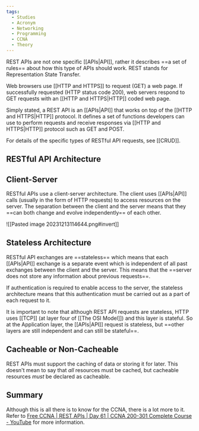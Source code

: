 ```yaml
---
tags:
  - Studies
  - Acronym
  - Networking
  - Programming
  - CCNA
  - Theory
---
```

REST APIs are not one specific [[APIs|API]], rather it describes ==a set of rules== about how this type of APIs should work. REST stands for Representation State Transfer.

Web browsers use [[HTTP and HTTPS]] to request (GET) a web page. If successfully requested (HTTP status code 200), web servers respond to GET requests with an [[HTTP and HTTPS|HTTP]] coded web page.

Simply stated, a REST API is an [[APIs|API]] that works on top of the [[HTTP and HTTPS|HTTP]] protocol. It defines a set of functions developers can use to perform requests and receive responses via [[HTTP and HTTPS|HTTP]] protocol such as GET and POST.

For details of the specific types of RESTful API requests, see [[CRUD]].
## RESTful API Architecture

## Client-Server

RESTful APIs use a client-server architecture. The client uses [[APIs|API]] calls (usually in the form of HTTP requests) to access resources on the server. The separation between the client and the server means that they ==can both change and evolve independently== of each other.

![[Pasted image 20231213114644.png#invert]]
## Stateless Architecture

RESTful API exchanges are ==stateless== which means that each [[APIs|API]] exchange is a separate event which is independent of all past exchanges between the client and the server. This means that the ==server does not store any information about previous requests==.

If authentication is required to enable access to the server, the stateless architecture means that this authentication must be carried out as a part of each request to it.

It is important to note that although REST API requests are stateless, HTTP uses [[TCP]] (at layer four of [[The OSI Model]]) and this layer is stateful. So at the Application layer, the [[APIs|API]] request is stateless, but ==other layers are still independent and can still be stateful==.

## Cacheable or Non-Cacheable

REST APIs must support the caching of data or storing it for later. This doesn't mean to say that *all* resources must be cached, but cacheable resources *must* be declared as cacheable.

## Summary

Although this is all there is to know for the CCNA, there is a lot more to it. Refer to [Free CCNA | REST APIs | Day 61 | CCNA 200-301 Complete Course - YouTube](https://youtu.be/Luei0p-2h10?si=KT14dOPB8VM_A6N) for more information.
